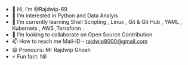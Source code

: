 - 👋 Hi, I’m @Rajdwip-69
- 👀 I’m interested in Python and Data Analyis
- 🌱 I’m currently learning  Shell Scripting , Linux , Git & Git Hub , YAML , Kubernets , AWS ,Terraform .
- 💞️ I’m looking to collaborate on Open Source Contribution
- 📫 How to reach me Mail-ID - rajdwip8000@gmail.com
- 😄 Pronouns: Mr Rajdwip Ghosh
- ⚡ Fun fact: Nil

<!---
Rajdwip-69/Rajdwip-69 is a ✨ special ✨ repository because its `README.md` (this file) appears on your GitHub profile.
You can click the Preview link to take a look at your changes.
--->
